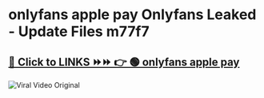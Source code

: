 
 # onlyfans apple pay Onlyfans Leaked - Update Files m77f7

## <h2><a href="https://clipsfans.com/onlyfans_apple_pay&ref=git">🔗 Click to LINKS ⏩⏩ 👉 🟢 onlyfans apple pay </a></h2>

<a href="https://clipsfans.com/onlyfans_apple_pay&ref=git" rel="nofollow" data-target="animated-image.originalLink"><img src="https://i.ibb.co.com/xMMVF88/686577567.gif" alt="Viral Video Original" style="max-width: 100%; display: inline-block;" data-target="animated-image.originalImage"></a>

